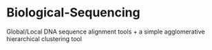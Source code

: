 # Biological-Sequencing
Global/Local DNA sequence alignment tools + a simple agglomerative hierarchical clustering tool
